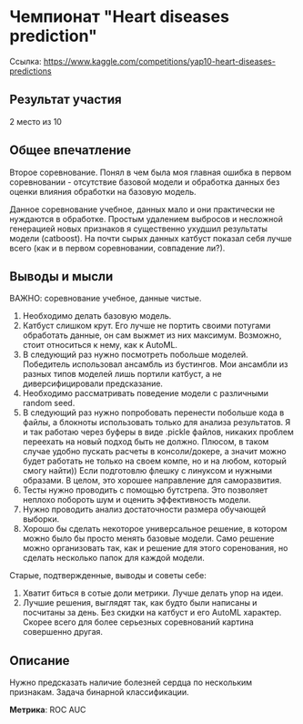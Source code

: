 # Чемпионат "Heart diseases prediction"

Ссылка: https://www.kaggle.com/competitions/yap10-heart-diseases-predictions

## Результат участия

2 место из 10

## Общее впечатление

Второе соревнование. Понял в чем была моя главная ошибка в первом соревновании - отсутствие базовой модели и обработка данных без оценки влияния обработки на базовую модель.

Данное соревнование учебное, данных мало и они практически не нуждаются в обработке. Простым удалением выбросов и несложной генерацией новых признаков я существенно ухудшил результаты модели (catboost). На почти сырых данных катбуст показал себя лучше всего (как и в первом соревновании, совпадение ли?).


## Выводы и мысли

ВАЖНО: соревнование учебное, данные чистые.

1. Необходимо делать базовую модель.
1. Катбуст слишком крут. Его лучше не портить своими потугами обработать данные, он сам выжмет из них максимум. Возможно, стоит относиться к нему, как к AutoML.
1. В следующий раз нужно посмотреть побольше моделей. Победитель использовал ансамбль из бустингов. Мои ансамбли из разных типов моделей лишь портили катбуст, а не диверсифицировали предсказание.
1. Необходимо рассматривать поведение модели с различными random seed.
1. В следующий раз нужно попробовать перенести побольше кода в файлы, а блокноты использовать только для анализа результатов. Я и так работаю через буферы в виде .pickle файлов, никаких проблем переехать на новый подход быть не должно. Плюсом, в таком случае удобно пускать расчеты в консоли/докере, а значит можно будет работать не только на своем компе, но и на любом, который смогу найти)) Если подготовлю флешку с линуксом и нужными образами. В целом, это хорошее направление для саморазвития.
1. Тесты нужно проводить с помощью бутстрепа. Это позволяет неплохо побороть шум и оценить эффективность модели.
1. Нужно проводить анализ достаточности размера обучающей выборки.
1. Хорошо бы сделать некоторое универсальное решение, в котором можно было бы просто менять базовые модели. Само решение можно организовать так, как и решение для этого соренования, но сделать несколько папок для каждой модели.

Старые, подтвержденные, выводы и советы себе:
1. Хватит биться в сотые доли метрики. Лучше делать упор на идеи.
1. Лучшие решения, выглядят так, как будто были написаны и посчитаны за день. Без скидки на катбуст и его AutoML характер. Скорее всего для более серьезных соревнований картина совершенно другая.

## Описание

Нужно предсказать наличие болезней сердца по нескольким признакам. Задача бинарной классификации.

**Метрика**: ROC AUC
